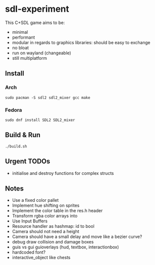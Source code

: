# sdl-experiment
This C+SDL game aims to be:
- minimal
- performant
- modular in regards to graphics libraries: should be easy to exchange
- no bloat
- run on wayland (changeable)
- still multiplatform 

## Install

### Arch
```
sudo pacman -S sdl2 sdl2_mixer gcc make
```

### Fedora
```
sudo dnf install SDL2 SDL2_mixer 
```

## Build & Run

```
./build.sh
```

## Urgent TODOs

- initialise and destroy functions for complex structs

## Notes

- Use a fixed color pallet 
- Implement hue shifting on sprites
- Implement the color table in the res.h header
- Transform rgba color arrays into 
- Use Input Buffers
- Resource handler as hashmap: id to bool
- Camera should not need a height
- Camera should have a small delay and move like a bezier curve?
- debug draw collision and damage boxes
- guis vs gui guioverlays (hud, textbox, interactionbox)
- hardcoded font?
- interactive_object like chests